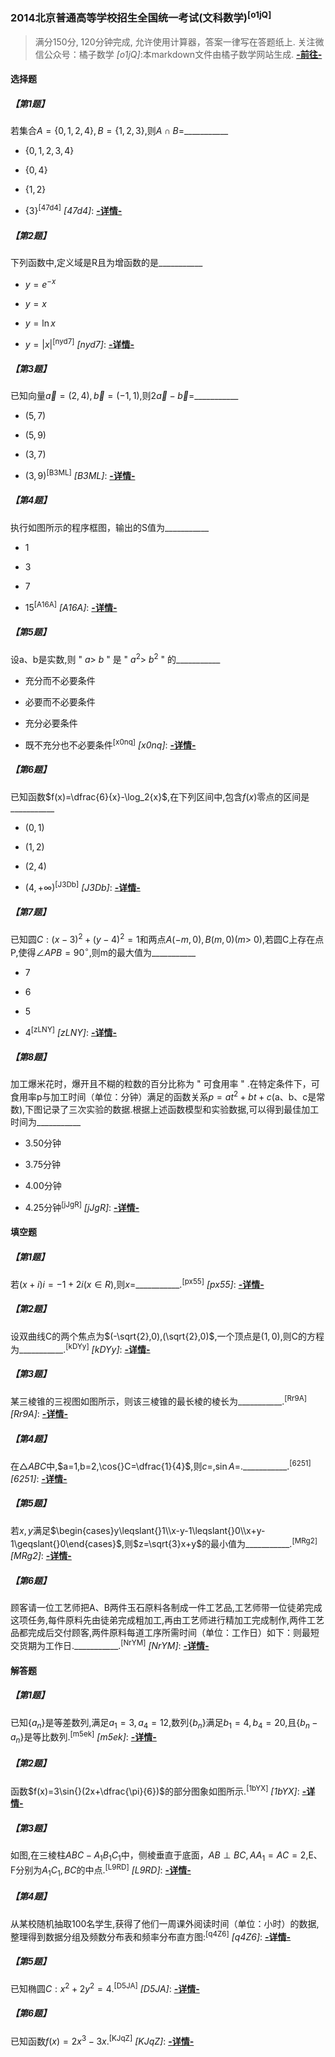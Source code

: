 ### 2014北京普通高等学校招生全国统一考试(文科数学)<sup>[o1jQ]</sup>
> 满分150分, 120分钟完成, 允许使用计算器，答案一律写在答题纸上.
> 关注微信公众号：橘子数学
*[o1jQ]*:本markdown文件由橘子数学网站生成. [**-前往-**](https://www.mathcrowd.cn/index.php?r=worksheet/view&id=o1jQ)
#### 选择题

##### 【第1题】
若集合$A=\{0,1,2,4\},B=\{1,2,3\}$,则$A\cap{}B=$___________

* $\{0,1,2,3,4\}$

* $\{0,4\}$

* $\{1,2\}$

* $\{3\}$<sup>[47d4]</sup>
*[47d4]*: [**-详情-**](https://www.mathcrowd.cn/index.php?r=problem/view&id=47d4) 

##### 【第2题】
下列函数中,定义域是R且为增函数的是___________

* $y=e^{-x}$

* $y=x$

* $y=\ln{x}$

* $y=|x|$<sup>[nyd7]</sup>
*[nyd7]*: [**-详情-**](https://www.mathcrowd.cn/index.php?r=problem/view&id=nyd7) 

##### 【第3题】
已知向量$\vec{a}=(2,4),\vec{b}=(-1,1)$,则$2\vec{a}-\vec{b}=$___________

* $(5,7)$

* $(5,9)$

* $(3,7)$

* $(3,9)$<sup>[B3ML]</sup>
*[B3ML]*: [**-详情-**](https://www.mathcrowd.cn/index.php?r=problem/view&id=B3ML) 

##### 【第4题】
执行如图所示的程序框图，输出的S值为___________

* $1$

* $3$

* $7$

* $15$<sup>[A16A]</sup>
*[A16A]*: [**-详情-**](https://www.mathcrowd.cn/index.php?r=problem/view&id=A16A) 

##### 【第5题】
设a、b是实数,则 " $a\gt \ b$ " 是 " $a^2\gt \ b^2$ " 的___________

* 充分而不必要条件

* 必要而不必要条件

* 充分必要条件

* 既不充分也不必要条件<sup>[x0nq]</sup>
*[x0nq]*: [**-详情-**](https://www.mathcrowd.cn/index.php?r=problem/view&id=x0nq) 

##### 【第6题】
已知函数$f(x)=\dfrac{6}{x}-\log_2{x}$,在下列区间中,包含$f(x)$零点的区间是___________

* $(0,1)$

* $(1,2)$

* $(2,4)$

* $(4,+\infty)$<sup>[J3Db]</sup>
*[J3Db]*: [**-详情-**](https://www.mathcrowd.cn/index.php?r=problem/view&id=J3Db) 

##### 【第7题】
已知圆$C:(x-3)^2+(y-4)^2=1$和两点$A(-m,0),B(m,0)(m\gt \ 0)$,若圆C上存在点P,使得$\angle{}APB=90^\circ{}$,则m的最大值为___________

* $7$

* $6$

* $5$

* $4$<sup>[zLNY]</sup>
*[zLNY]*: [**-详情-**](https://www.mathcrowd.cn/index.php?r=problem/view&id=zLNY) 

##### 【第8题】
加工爆米花时，爆开且不糊的粒数的百分比称为 " 可食用率 " .在特定条件下，可食用率p与加工时间（单位：分钟）满足的函数关系$p=at^2+bt+c$(a、b、c是常数),下图记录了三次实验的数据.根据上述函数模型和实验数据,可以得到最佳加工时间为___________

* $3.50$分钟

* $3.75$分钟

* $4.00$分钟

* $4.25$分钟<sup>[jJgR]</sup>
*[jJgR]*: [**-详情-**](https://www.mathcrowd.cn/index.php?r=problem/view&id=jJgR) 

#### 填空题

##### 【第1题】
若$(x+i)i=-1+2i(x\in{R})$,则$x=$___________.<sup>[px55]</sup>
*[px55]*: [**-详情-**](https://www.mathcrowd.cn/index.php?r=problem/view&id=px55) 

##### 【第2题】
设双曲线C的两个焦点为$(-\sqrt{2},0),(\sqrt{2},0)$,一个顶点是$(1,0)$,则C的方程为___________.<sup>[kDYy]</sup>
*[kDYy]*: [**-详情-**](https://www.mathcrowd.cn/index.php?r=problem/view&id=kDYy) 

##### 【第3题】
某三棱锥的三视图如图所示，则该三棱锥的最长棱的棱长为___________.<sup>[Rr9A]</sup>
*[Rr9A]*: [**-详情-**](https://www.mathcrowd.cn/index.php?r=problem/view&id=Rr9A) 

##### 【第4题】
在$\triangle{}ABC$中,$a=1,b=2,\cos{}C=\dfrac{1}{4}$,则$c=$,$\sin{}A=$.___________.<sup>[6251]</sup>
*[6251]*: [**-详情-**](https://www.mathcrowd.cn/index.php?r=problem/view&id=6251) 

##### 【第5题】
若$x,y$满足$\begin{cases}y\leqslant{}1\\x-y-1\leqslant{}0\\x+y-1\geqslant{}0\end{cases}$,则$z=\sqrt{3}x+y$的最小值为___________.<sup>[MRg2]</sup>
*[MRg2]*: [**-详情-**](https://www.mathcrowd.cn/index.php?r=problem/view&id=MRg2) 

##### 【第6题】
顾客请一位工艺师把A、B两件玉石原料各制成一件工艺品,工艺师带一位徒弟完成这项任务,每件原料先由徒弟完成粗加工,再由工艺师进行精加工完成制作,两件工艺品都完成后交付顾客,两件原料每道工序所需时间（单位：工作日）如下：则最短交货期为工作日.___________.<sup>[NrYM]</sup>
*[NrYM]*: [**-详情-**](https://www.mathcrowd.cn/index.php?r=problem/view&id=NrYM) 

#### 解答题

##### 【第1题】
已知$\{a_n\}$是等差数列,满足$a_1=3,a_4=12$,数列$\{b_n\}$满足$b_1=4,b_4=20$,且$\{b_n-a_n\}$是等比数列.<sup>[m5ek]</sup>
*[m5ek]*: [**-详情-**](https://www.mathcrowd.cn/index.php?r=problem/view&id=m5ek) 

##### 【第2题】
函数$f(x)=3\sin{}(2x+\dfrac{\pi}{6})$的部分图象如图所示.<sup>[1bYX]</sup>
*[1bYX]*: [**-详情-**](https://www.mathcrowd.cn/index.php?r=problem/view&id=1bYX) 

##### 【第3题】
如图,在三棱柱$ABC-A_1B_1C_1$中，侧棱垂直于底面，$AB\perp{}BC,AA_1=AC=2$,E、F分别为$A_1C_1,BC$的中点.<sup>[L9RD]</sup>
*[L9RD]*: [**-详情-**](https://www.mathcrowd.cn/index.php?r=problem/view&id=L9RD) 

##### 【第4题】
从某校随机抽取100名学生,获得了他们一周课外阅读时间（单位：小时）的数据,整理得到数据分组及频数分布表和频率分布直方图:<sup>[q4Z6]</sup>
*[q4Z6]*: [**-详情-**](https://www.mathcrowd.cn/index.php?r=problem/view&id=q4Z6) 

##### 【第5题】
已知椭圆$C:x^2+2y^2=4$.<sup>[D5JA]</sup>
*[D5JA]*: [**-详情-**](https://www.mathcrowd.cn/index.php?r=problem/view&id=D5JA) 

##### 【第6题】
已知函数$f(x)=2x^3-3x$.<sup>[KJqZ]</sup>
*[KJqZ]*: [**-详情-**](https://www.mathcrowd.cn/index.php?r=problem/view&id=KJqZ) 

